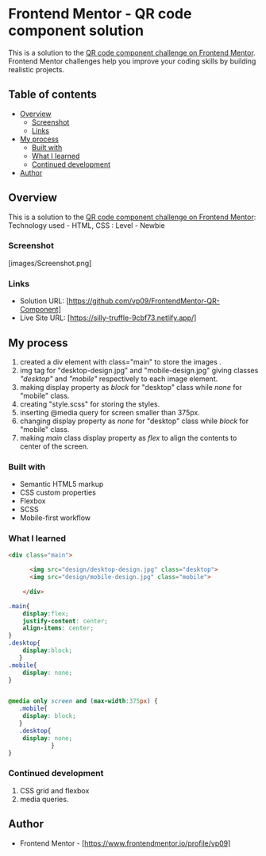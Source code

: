 # Frontend Mentor - QR code component solution

This is a solution to the [QR code component challenge on Frontend Mentor](https://www.frontendmentor.io/challenges/qr-code-component-iux_sIO_H). Frontend Mentor challenges help you improve your coding skills by building realistic projects. 

## Table of contents

- [Overview](#overview)
  - [Screenshot](#screenshot)
  - [Links](#links)
- [My process](#my-process)
  - [Built with](#built-with)
  - [What I learned](#what-i-learned)
  - [Continued development](#continued-development)
- [Author](#author)

## Overview
This is a solution to the [QR code component challenge on Frontend Mentor](https://www.frontendmentor.io/challenges/qr-code-component-iux_sIO_H):
Technology used - HTML, CSS :
Level - Newbie

### Screenshot

[images/Screenshot.png]

### Links

- Solution URL: [https://github.com/vp09/FrontendMentor-QR-Component]
- Live Site URL: [https://silly-truffle-9cbf73.netlify.app/]

## My process
1. created a div element with class="main" to store the images .
2. img tag for "desktop-design.jpg" and "mobile-design.jpg" giving classes <em>"desktop"</em> and <em>"mobile"</em> respectively to each image element.
3. making display property as <i>block</i> for "desktop" class while <i>none</i> for "mobile" class.
3. creating "style.scss" for storing the styles.
4. inserting @media query for screen smaller than 375px.
5.  changing display property as <i>none</i> for "desktop" class while <i>block</i> for "mobile" class.
6. making <em>main</em> class display property as <i>flex</i> to align the contents to center of the screen.

### Built with

- Semantic HTML5 markup
- CSS custom properties
- Flexbox
- SCSS
- Mobile-first workflow

### What I learned

```html
<div class="main">
    
      <img src="design/desktop-design.jpg" class="desktop">
      <img src="design/mobile-design.jpg" class="mobile">
    
    </div>
```
```scss
.main{  
    display:flex;
    justify-content: center;
    align-items: center;   
}
.desktop{
    display:block;   
   }
.mobile{
    display: none;
}


@media only screen and (max-width:375px) {
   .mobile{
    display: block;
   }
   .desktop{
    display: none;
            }
}

```

### Continued development

1. CSS grid and flexbox
2. media queries.

## Author
- Frontend Mentor - [https://www.frontendmentor.io/profile/vp09]




